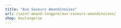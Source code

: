 ```yaml
---
title: "Aux Saveurs Amandinoises"
url: /saint-amand-longpre/aux-saveurs-amandinoises/
shop: boulangerie
---
```

